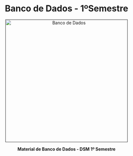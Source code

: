 <h1 align="center"> Banco de Dados - 1ºSemestre </h1>

<div align="center">
   <a href=""><img src="https://i.pinimg.com/originals/61/8f/08/618f083c61a7460ce0a6064319af41bd.gif" height="400" weight="200" alt="Banco de Dados" border="0"></a>
</div>

<p align="center"><strong>Material de Banco de Dados - DSM 1º Semestre</p></strong>
